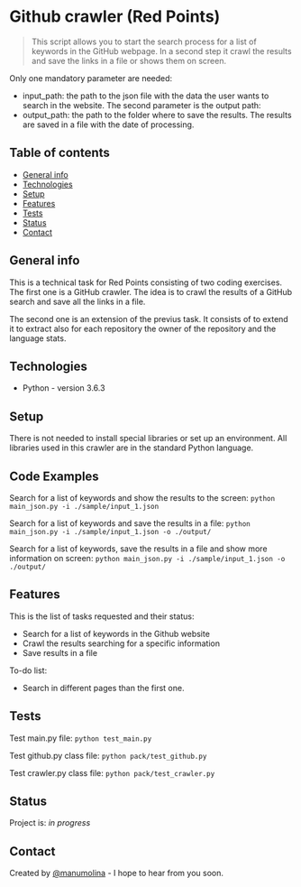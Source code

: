 # Github crawler (Red Points)
> This script allows you to start the search process for a list of keywords 
in the GitHub webpage. In a second step it crawl the results 
and save the links in a file or shows them on screen.

Only one mandatory parameter are needed:
* input_path: the path to the json file with the data the user wants to search in the website.
The second parameter is the output path:
* output_path: the path to the folder where to save the results.
The results are saved in a file with the date of processing.

## Table of contents
* [General info](#general-info)
* [Technologies](#technologies)
* [Setup](#setup)
* [Features](#features)
* [Tests](#tests)
* [Status](#status)
* [Contact](#contact)

## General info
This is a technical task for Red Points consisting of two coding exercises.
The first one is a GitHub crawler. The idea is to crawl the results of a GitHub search 
and save all the links in a file.

The second one is an extension of the previus task.
It consists of to extend it to extract also for each repository the owner of the repository
and the language stats.

## Technologies
* Python - version 3.6.3

## Setup
There is not needed to install special libraries or set up an environment.
All libraries used in this crawler are in the standard Python language.

## Code Examples
Search for a list of keywords and show the results to the screen:
`python main_json.py -i ./sample/input_1.json`

Search for a list of keywords and save the results in a file:
`python main_json.py -i ./sample/input_1.json -o ./output/`

Search for a list of keywords, save the results in a file and show more information on screen:
`python main_json.py -i ./sample/input_1.json -o ./output/`

## Features
This is the list of tasks requested and their status:
* Search for a list of keywords in the Github website
* Crawl the results searching for a specific information
* Save results in a file

To-do list:
* Search in different pages than the first one.

## Tests
Test main.py file:
`python test_main.py`

Test github.py class file:
`python pack/test_github.py`

Test crawler.py class file:
`python pack/test_crawler.py`

## Status
Project is: _in progress_

## Contact
Created by [@manumolina](https://github.com/manumolina) - I hope to hear from you soon.

